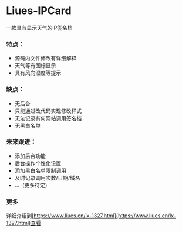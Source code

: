 # Liues-IPCard  
一款具有显示天气的IP签名档  
### 特点：  
* 源码内文件修改有详细解释
* 天气等有图标显示
* 具有风向湿度等提示
### 缺点：  
* 无后台
* 只能通过改代码实现修改样式
* 无法记录有何网站调用签名档
* 无黑白名单
### 未来跟进：
* 添加后台功能
* 后台操作个性化设置
* 添加黑白名单限制调用
* 及时记录调用次数/日期/域名
* ...（更多待定）
### 更多
详细介绍到[https://www.liues.cn/lx-1327.html](https://www.liues.cn/lx-1327.html)查看

